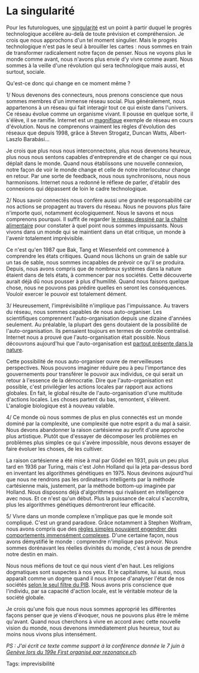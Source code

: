 # La singularité

Pour les futurologues, une [singularité](http://fr.wikipedia.org/wiki/Singularit%C3%A9_technologique) est un point à partir duquel le progrès technologique accélère au-delà de toute prévision et compréhension. Je crois que nous approchons d'un tel moment singulier. Mais le progrès technologique n'est pas le seul à brouiller les cartes : nous sommes en train de transformer radicalement notre façon de penser. Nous ne voyons plus le monde comme avant, nous n'avons plus envie d'y vivre comme avant. Nous sommes à la veille d'une révolution qui sera technologique mais aussi, et surtout, sociale.

Qu'est-ce donc qui change en ce moment même ?

1/ Nous devenons des connecteurs, nous prenons conscience que nous sommes membres d'un immense réseau social. Plus généralement, nous appartenons à un réseau qui fait interagir tout ce qui existe dans l'univers. Ce réseau évolue comme un organisme vivant. Il pousse en quelque sorte, il s'élève, il se ramifie. Internet est un [magnifique](http://www-personal.umich.edu/~mejn/networks/) exemple de réseau en cours d'évolution. Nous ne comprenons vraiment les règles d'évolution des réseaux que depuis 1998, grâce à Steven Strogatz, Duncan Watts, Albert-Laszlo Barabási...

Je crois que plus nous nous interconnectons, plus nous devenons heureux, plus nous nous sentons capables d'entreprendre et de changer ce qui nous déplait dans le monde. Quand nous établissons une nouvelle connexion, notre façon de voir le monde change et celle de notre interlocuteur change en retour. Par une sorte de feedback, nous nous synchronisons, nous nous harmonisons. Internet nous a redonné le réflexe de parler, d'établir des connexions qui dépassent de loin le cadre technologique.

2/ Nous savoir connectés nous confère aussi une grande responsabilité car nos actions se propagent au travers du réseau. Nous ne pouvons plus faire n'importe quoi, notamment écologiquement. Nous le savons et nous comprenons pourquoi. Il suffit de regarder [le réseau dessiné par la chaîne alimentaire](http://www.fisherycrisis.com/coral7.html) pour constater à quel point nous sommes impuissants. Nous vivons dans un monde qui se maintient dans un état critique, un monde à l'avenir totalement imprévisible.

Ce n'est qu'en 1987 que Bak, Tang et Wiesenfeld ont commencé à comprendre les états critiques. Quand nous lâchons un grain de sable sur un tas de sable, nous sommes incapables de prévoir ce qu'il se produira. Depuis, nous avons compris que de nombreux systèmes dans la nature étaient dans de tels états, à commencer par nos sociétés. Cette découverte aurait déjà dû nous pousser à plus d'humilité. Quand nous faisons quelque chose, nous ne pouvons pas prédire quelles en seront les conséquences. Vouloir exercer le pouvoir est totalement dément.

3/ Heureusement, l'imprévisibilité n'implique pas l'impuissance. Au travers du réseau, nous sommes capables de nous auto-organiser. Les scientifiques comprennent l'auto-organisation depuis une dizaine d'années seulement. Au préalable, la plupart des gens doutaient de la possibilité de l'auto-organisation. Ils pensaient toujours en termes de contrôle centralisé. Internet nous a prouvé que l'auto-organisation était possible. Nous découvrons aujourd'hui que l'auto-organisation est [partout présente dans la nature](http://www.mellowdolphin.com/images/Bosque_Birds_flocks_CRW_1623-Goose_powered_V-10.jpg).

Cette possibilité de nous auto-organiser ouvre de merveilleuses perspectives. Nous pouvons imaginer réduire peu à peu l'importance des gouvernements pour transférer le pouvoir aux individus, ce qui serait un retour à l'essence de la démocratie. Dire que l'auto-organisation est possible, c'est privilégier les actions locales par rapport aux actions globales. En fait, le global résulte de l'auto-organisation d'une multitude d'actions locales. Les choses partent du bas, remontent, s'élèvent. L'analogie biologique est à nouveau valable.

4/ Ce monde où nous sommes de plus en plus connectés est un monde dominé par la complexité, une complexité que notre esprit a du mal à saisir. Nous devons abandonner la raison cartésienne au profit d'une approche plus artistique. Plutôt que d'essayer de décomposer les problèmes en problèmes plus simples ce qui s'avère impossible, nous devons essayer de faire évoluer les choses, de les cultiver.

La raison cartésienne a été mise à mal par Gödel en 1931, puis un peu plus tard en 1936 par Turing, mais c'est John Holland qui la jeta par-dessus bord en inventant les algorithmes génétiques en 1975. Nous devinons aujourd'hui que nous ne rendrons pas les ordinateurs intelligents par la méthode cartésienne mais, justement, par la méthode bottom-up imaginée par Holland. Nous disposons déjà d'algorithmes qui rivalisent en intelligence avec nous. Et ce n'est qu'un début. Plus la puissance de calcul s'accroîtra, plus les algorithmes génétiques démontreront leur efficacité.

5/ Vivre dans un monde complexe n'implique pas que le monde soit compliqué. C'est un grand paradoxe. Grâce notamment à Stephen Wolfram, nous avons compris que des [règles simples pouvaient engendrer des comportements immensément complexes](http://www.wolframscience.com/nksonline/page-29). D'une certaine façon, nous avons démystifié le monde : comprendre n'implique pas prévoir. Nous sommes dorénavant les réelles divinités du monde, c'est à nous de prendre notre destin en main.

Nous nous méfions de tout ce qui nous vient d'en haut. Les religions dogmatiques sont suspectes à nos yeux. Et le capitalisme, lui aussi, nous apparaît comme un dogme quand il nous impose d'analyser l'état de nos sociétés [selon le seul filtre du PIB](/peuple/croissance-illusoire-35839). Nous avons pris conscience que l'individu, par sa capacité d'action locale, est le véritable moteur de la société globale.

Je crois qu'une fois que nous nous sommes approprié les différentes façons penser que je viens d'évoquer, nous ne pouvons plus être le même qu'avant. Quand nous cherchons à vivre en accord avec cette nouvelle vision du monde, nous devenons immédiatement plus heureux, tout au moins nous vivons plus intensément.

*PS : J'ai écrit ce texte comme support à la conférence donnée le 7 juin à* [*Genève lors du 199e First organisé par rezonance.ch*](http://www.rezonance.ch/rezo/classes/ft-first-tuesday/geneve/20060607a/one-community)*.*

Tags: imprevisibilité